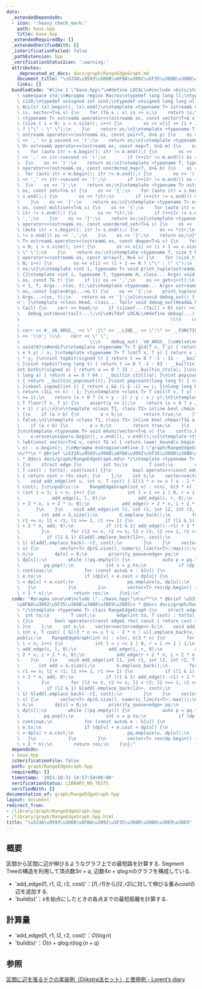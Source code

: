 ```yaml
---
data:
  _extendedDependsOn:
  - icon: ':heavy_check_mark:'
    path: base.hpp
    title: base.hpp
  _extendedRequiredBy: []
  _extendedVerifiedWith: []
  _isVerificationFailed: false
  _pathExtension: hpp
  _verificationStatusIcon: ':warning:'
  attributes:
    _deprecated_at_docs: docs/graph/RangeEdgeGraph.md
    document_title: "\u533A\u9593\u306B\u8FBA\u3092\u5F35\u308B\u30B0\u30E9\u30D5"
    links: []
  bundledCode: "#line 2 \"base.hpp\"\n#define LOCAL\n#include <bits/stdc++.h>\nusing\
    \ namespace std;\n#pragma region Macros\ntypedef long long ll;\ntypedef __int128_t\
    \ i128;\ntypedef unsigned int uint;\ntypedef unsigned long long ull;\n#define\
    \ ALL(x) (x).begin(), (x).end()\n\ntemplate <typename T> istream& operator>>(istream&\
    \ is, vector<T>& v) {\n    for (T& x : v) is >> x;\n    return is;\n}\ntemplate\
    \ <typename T> ostream& operator<<(ostream& os, const vector<T>& v) {\n    for\
    \ (size_t i = 0; i < v.size(); i++) {\n        os << v[i] << (i + 1 == v.size()\
    \ ? \"\" : \" \");\n    }\n    return os;\n}\ntemplate <typename T, typename U>\
    \ ostream& operator<<(ostream& os, const pair<T, U>& p) {\n    os << '(' << p.first\
    \ << ',' << p.second << ')';\n    return os;\n}\ntemplate <typename T, typename\
    \ U> ostream& operator<<(ostream& os, const map<T, U>& m) {\n    os << '{';\n\
    \    for (auto itr = m.begin(); itr != m.end();) {\n        os << '(' << itr->first\
    \ << ',' << itr->second << ')';\n        if (++itr != m.end()) os << ',';\n  \
    \  }\n    os << '}';\n    return os;\n}\ntemplate <typename T, typename U> ostream&\
    \ operator<<(ostream& os, const unordered_map<T, U>& m) {\n    os << '{';\n  \
    \  for (auto itr = m.begin(); itr != m.end();) {\n        os << '(' << itr->first\
    \ << ',' << itr->second << ')';\n        if (++itr != m.end()) os << ',';\n  \
    \  }\n    os << '}';\n    return os;\n}\ntemplate <typename T> ostream& operator<<(ostream&\
    \ os, const set<T>& s) {\n    os << '{';\n    for (auto itr = s.begin(); itr !=\
    \ s.end();) {\n        os << *itr;\n        if (++itr != s.end()) os << ',';\n\
    \    }\n    os << '}';\n    return os;\n}\ntemplate <typename T> ostream& operator<<(ostream&\
    \ os, const multiset<T>& s) {\n    os << '{';\n    for (auto itr = s.begin();\
    \ itr != s.end();) {\n        os << *itr;\n        if (++itr != s.end()) os <<\
    \ ',';\n    }\n    os << '}';\n    return os;\n}\ntemplate <typename T> ostream&\
    \ operator<<(ostream& os, const unordered_set<T>& s) {\n    os << '{';\n    for\
    \ (auto itr = s.begin(); itr != s.end();) {\n        os << *itr;\n        if (++itr\
    \ != s.end()) os << ',';\n    }\n    os << '}';\n    return os;\n}\ntemplate <typename\
    \ T> ostream& operator<<(ostream& os, const deque<T>& v) {\n    for (size_t i\
    \ = 0; i < v.size(); i++) {\n        os << v[i] << (i + 1 == v.size() ? \"\" :\
    \ \" \");\n    }\n    return os;\n}\ntemplate <typename T, size_t N> ostream&\
    \ operator<<(ostream& os, const array<T, N>& v) {\n    for (size_t i = 0; i <\
    \ N; i++) {\n        os << v[i] << (i + 1 == N ? \"\" : \" \");\n    }\n    return\
    \ os;\n}\n\ntemplate <int i, typename T> void print_tuple(ostream&, const T&)\
    \ {}\ntemplate <int i, typename T, typename H, class... Args> void print_tuple(ostream&\
    \ os, const T& t) {\n    if (i) os << ',';\n    os << get<i>(t);\n    print_tuple<i\
    \ + 1, T, Args...>(os, t);\n}\ntemplate <typename... Args> ostream& operator<<(ostream&\
    \ os, const tuple<Args...>& t) {\n    os << '{';\n    print_tuple<0, tuple<Args...>,\
    \ Args...>(os, t);\n    return os << '}';\n}\n\nvoid debug_out() { cerr << '\\\
    n'; }\ntemplate <class Head, class... Tail> void debug_out(Head&& head, Tail&&...\
    \ tail) {\n    cerr << head;\n    if (sizeof...(Tail) > 0) cerr << \", \";\n \
    \   debug_out(move(tail)...);\n}\n#ifdef LOCAL\n#define debug(...)           \
    \                                                        \\\n    cerr << \" \"\
    ;                                                                     \\\n   \
    \ cerr << #__VA_ARGS__ << \" :[\" << __LINE__ << \":\" << __FUNCTION__ << \"]\"\
    \ << '\\n'; \\\n    cerr << \" \";                                           \
    \                          \\\n    debug_out(__VA_ARGS__)\n#else\n#define debug(...)\
    \ void(0)\n#endif\n\ntemplate <typename T> T gcd(T x, T y) { return y != 0 ? gcd(y,\
    \ x % y) : x; }\ntemplate <typename T> T lcm(T x, T y) { return x / gcd(x, y)\
    \ * y; }\n\nint topbit(signed t) { return t == 0 ? -1 : 31 - __builtin_clz(t);\
    \ }\nint topbit(long long t) { return t == 0 ? -1 : 63 - __builtin_clzll(t); }\n\
    int botbit(signed a) { return a == 0 ? 32 : __builtin_ctz(a); }\nint botbit(long\
    \ long a) { return a == 0 ? 64 : __builtin_ctzll(a); }\nint popcount(signed t)\
    \ { return __builtin_popcount(t); }\nint popcount(long long t) { return __builtin_popcountll(t);\
    \ }\nbool ispow2(int i) { return i && (i & -i) == i; }\nlong long MSK(int n) {\
    \ return (1LL << n) - 1; }\n\ntemplate <class T> T ceil(T x, T y) {\n    assert(y\
    \ >= 1);\n    return (x > 0 ? (x + y - 1) / y : x / y);\n}\ntemplate <class T>\
    \ T floor(T x, T y) {\n    assert(y >= 1);\n    return (x > 0 ? x / y : (x - y\
    \ + 1) / y);\n}\n\ntemplate <class T1, class T2> inline bool chmin(T1& a, T2 b)\
    \ {\n    if (a > b) {\n        a = b;\n        return true;\n    }\n    return\
    \ false;\n}\ntemplate <class T1, class T2> inline bool chmax(T1& a, T2 b) {\n\
    \    if (a < b) {\n        a = b;\n        return true;\n    }\n    return false;\n\
    }\n\ntemplate <typename T> void mkuni(vector<T>& v) {\n    sort(v.begin(), v.end());\n\
    \    v.erase(unique(v.begin(), v.end()), v.end());\n}\ntemplate <typename T> int\
    \ lwb(const vector<T>& v, const T& x) { return lower_bound(v.begin(), v.end(),\
    \ x) - v.begin(); }\n#pragma endregion\n#line 3 \"graph/RangeEdgeGraph.hpp\"\n\
    \n/**\n * @brief \u533A\u9593\u306B\u8FBA\u3092\u5F35\u308B\u30B0\u30E9\u30D5\n\
    \ * @docs docs/graph/RangeEdgeGraph.md\n */\ntemplate <typename T> class RangeEdgeGraph\
    \ {\n    struct edge {\n        int to;\n        T cost;\n        edge(int to,\
    \ T cost) : to(to), cost(cost) {}\n        bool operator<(const edge& rhs) const\
    \ { return cost > rhs.cost; }\n    };\n    int n;\n    vector<vector<edge>> G;\n\
    \    void add_edge(int u, int v, T cost) { G[(3 * n <= u ? u - 2 * n : u)].emplace_back(v,\
    \ cost); }\n\npublic:\n    RangeEdgeGraph(int n) : n(n), G(3 * n) {\n        for\
    \ (int i = 1; i < n; i++) {\n            int l = i << 1 | 0, r = i << 1 | 1;\n\
    \            add_edge(i, l, 0);\n            add_edge(i, r, 0);\n            add_edge(l\
    \ + 2 * n, i + 2 * n, 0);\n            add_edge(r + 2 * n, i + 2 * n, 0);\n  \
    \      }\n    }\n    void add_edge(int l1, int r1, int l2, int r2, T cost) {\n\
    \        int add = G.size();\n        G.emplace_back();\n        for (l1 += n,\
    \ r1 += n; l1 < r1; l1 >>= 1, r1 >>= 1) {\n            if (l1 & 1) add_edge((l1++)\
    \ + 2 * n, add, 0);\n            if (r1 & 1) add_edge((--r1) + 2 * n, add, 0);\n\
    \        }\n        for (l2 += n, r2 += n; l2 < r2; l2 >>= 1, r2 >>= 1) {\n  \
    \          if (l2 & 1) G[add].emplace_back(l2++, cost);\n            if (r2 &\
    \ 1) G[add].emplace_back(--r2, cost);\n        }\n    }\n    vector<T> build(int\
    \ s) {\n        vector<T> dp(G.size(), numeric_limits<T>::max());\n        s +=\
    \ n;\n        dp[s] = 0;\n        priority_queue<edge> pq;\n        pq.emplace(s,\
    \ dp[s]);\n        while (!pq.empty()) {\n            auto p = pq.top();\n   \
    \         pq.pop();\n            int v = p.to;\n            if (dp[v] < p.cost)\
    \ continue;\n            for (const auto& e : G[v]) {\n                int u =\
    \ e.to;\n                if (dp[v] + e.cost < dp[u]) {\n                    dp[u]\
    \ = dp[v] + e.cost;\n                    pq.emplace(u, dp[u]);\n             \
    \   }\n            }\n        }\n        vector<T> res(dp.begin() + n, dp.begin()\
    \ + 2 * n);\n        return res;\n    }\n};\n"
  code: "#pragma once\n#include \"../base.hpp\"\n\n/**\n * @brief \u533A\u9593\u306B\
    \u8FBA\u3092\u5F35\u308B\u30B0\u30E9\u30D5\n * @docs docs/graph/RangeEdgeGraph.md\n\
    \ */\ntemplate <typename T> class RangeEdgeGraph {\n    struct edge {\n      \
    \  int to;\n        T cost;\n        edge(int to, T cost) : to(to), cost(cost)\
    \ {}\n        bool operator<(const edge& rhs) const { return cost > rhs.cost;\
    \ }\n    };\n    int n;\n    vector<vector<edge>> G;\n    void add_edge(int u,\
    \ int v, T cost) { G[(3 * n <= u ? u - 2 * n : u)].emplace_back(v, cost); }\n\n\
    public:\n    RangeEdgeGraph(int n) : n(n), G(3 * n) {\n        for (int i = 1;\
    \ i < n; i++) {\n            int l = i << 1 | 0, r = i << 1 | 1;\n           \
    \ add_edge(i, l, 0);\n            add_edge(i, r, 0);\n            add_edge(l +\
    \ 2 * n, i + 2 * n, 0);\n            add_edge(r + 2 * n, i + 2 * n, 0);\n    \
    \    }\n    }\n    void add_edge(int l1, int r1, int l2, int r2, T cost) {\n \
    \       int add = G.size();\n        G.emplace_back();\n        for (l1 += n,\
    \ r1 += n; l1 < r1; l1 >>= 1, r1 >>= 1) {\n            if (l1 & 1) add_edge((l1++)\
    \ + 2 * n, add, 0);\n            if (r1 & 1) add_edge((--r1) + 2 * n, add, 0);\n\
    \        }\n        for (l2 += n, r2 += n; l2 < r2; l2 >>= 1, r2 >>= 1) {\n  \
    \          if (l2 & 1) G[add].emplace_back(l2++, cost);\n            if (r2 &\
    \ 1) G[add].emplace_back(--r2, cost);\n        }\n    }\n    vector<T> build(int\
    \ s) {\n        vector<T> dp(G.size(), numeric_limits<T>::max());\n        s +=\
    \ n;\n        dp[s] = 0;\n        priority_queue<edge> pq;\n        pq.emplace(s,\
    \ dp[s]);\n        while (!pq.empty()) {\n            auto p = pq.top();\n   \
    \         pq.pop();\n            int v = p.to;\n            if (dp[v] < p.cost)\
    \ continue;\n            for (const auto& e : G[v]) {\n                int u =\
    \ e.to;\n                if (dp[v] + e.cost < dp[u]) {\n                    dp[u]\
    \ = dp[v] + e.cost;\n                    pq.emplace(u, dp[u]);\n             \
    \   }\n            }\n        }\n        vector<T> res(dp.begin() + n, dp.begin()\
    \ + 2 * n);\n        return res;\n    }\n};"
  dependsOn:
  - base.hpp
  isVerificationFile: false
  path: graph/RangeEdgeGraph.hpp
  requiredBy: []
  timestamp: '2021-10-31 14:57:50+09:00'
  verificationStatus: LIBRARY_NO_TESTS
  verifiedWith: []
documentation_of: graph/RangeEdgeGraph.hpp
layout: document
redirect_from:
- /library/graph/RangeEdgeGraph.hpp
- /library/graph/RangeEdgeGraph.hpp.html
title: "\u533A\u9593\u306B\u8FBA\u3092\u5F35\u308B\u30B0\u30E9\u30D5"
---
```

## 概要
区間から区間に辺が伸びるようなグラフ上での最短路を計算する. Segment Treeの構造を利用して頂点数$3n+q$, 辺数$4n+q\log n$のグラフを構成している.

- 'add_edge(l1, r1, l2, r2, cost)'：$[l1,r1)$から$[l2,r2)$に対して伸びる重み$cost$の辺を追加する.
- 'build(s)'：$s$を始点にしたときの各点までの最短距離を計算する.

## 計算量
- 'add_edge(l1, r1, l2, r2, cost)'：$O(\log n)$
- 'build(s)'：$O(n+q\log n)\log(n+q)$

## 参照
[区間に辺を張るテクの実装例（Dijkstra法セット）と使用例 - Lorent’s diary](https://atcoder.jp/contests/nikkei2019-2-qual/tasks/nikkei2019_2_qual_d)